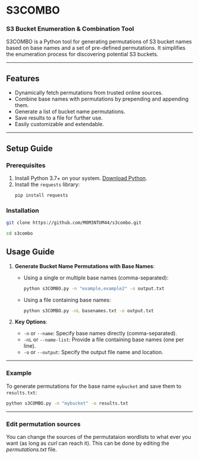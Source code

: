 # **S3COMBO**
### S3 Bucket Enumeration & Combination Tool

S3COMBO is a Python tool for generating permutations of S3 bucket names based on base names and a set of pre-defined permutations. It simplifies the enumeration process for discovering potential S3 buckets.

---

## **Features**
- Dynamically fetch permutations from trusted online sources.
- Combine base names with permutations by prepending and appending them.
- Generate a list of bucket name permutations.
- Save results to a file for further use.
- Easily customizable and extendable.

---

## **Setup Guide**

### **Prerequisites**
1. Install Python 3.7+ on your system. [Download Python](https://www.python.org/downloads/).
2. Install the `requests` library:
   ```bash
   pip install requests
   ```
### **Installation**
```bash
git clone https://github.com/M0M3NTUM44/s3combo.git
```
```bash
cd s3combo
```
   
## **Usage Guide**
1. **Generate Bucket Name Permutations with Base Names**:
   - Using a single or multiple base names (comma-separated):
     ```bash
     python s3COMBO.py -n "example,example2" -o output.txt
     ```
   - Using a file containing base names:
     ```bash
     python s3COMBO.py -nL basenames.txt -o output.txt
     ```

2. **Key Options**:
   - `-n` or `--name`: Specify base names directly (comma-separated).
   - `-nL` or `--name-list`: Provide a file containing base names (one per line).
   - `-o` or `--output`: Specify the output file name and location.

---

### **Example**
To generate permutations for the base name `mybucket` and save them to `results.txt`:
```bash
python s3COMBO.py -n "mybucket" -o results.txt
```
---
### **Edit permutation sources**
You can change the sources of the permutataion wordlists to what ever you want (as long as *curl* can reach it).
This can be done by editing the *permutations.txt* file.

